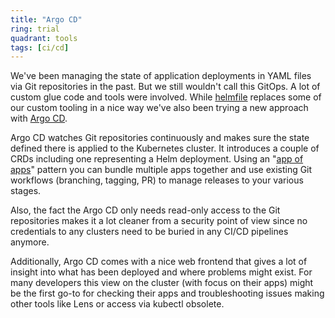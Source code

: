 ```yaml
---
title: "Argo CD"
ring: trial
quadrant: tools
tags: [ci/cd]
---
```


We've been managing the state of application deployments in YAML files via Git repositories in the past. But we still
wouldn't call this GitOps. A lot of custom glue code and tools were involved.
While [helmfile](https://github.com/roboll/helmfile) replaces some of our custom tooling in a nice way we've also been
trying a new approach with [Argo CD](https://argoproj.github.io/cd/).

Argo CD watches Git repositories continuously and makes sure the state defined there is applied to the Kubernetes
cluster. It introduces a couple of CRDs including one representing a Helm deployment. Using
an "[app of apps](https://argo-cd.readthedocs.io/en/stable/operator-manual/cluster-bootstrapping/#app-of-apps-pattern)"
pattern you can bundle multiple apps together and use existing Git workflows (branching, tagging, PR) to manage releases
to your various stages.

Also, the fact the Argo CD only needs read-only access to the Git repositories makes it a lot cleaner from a security
point of view since no credentials to any clusters need to be buried in any CI/CD pipelines anymore.

Additionally, Argo CD comes with a nice web frontend that gives a lot of insight into what has been deployed and where
problems might exist. For many developers this view on the cluster (with focus on their apps) might be the first go-to
for checking their apps and troubleshooting issues making other tools like Lens or access via kubectl obsolete.
